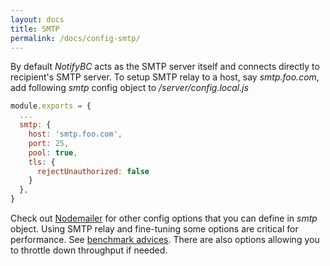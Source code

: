 ```yaml
---
layout: docs
title: SMTP
permalink: /docs/config-smtp/
---
```


By default *NotifyBC* acts as the SMTP server itself and connects directly to recipient's SMTP server. To setup SMTP relay to a host, say *smtp.foo.com*, add following *smtp* config object to */server/config.local.js*

```js
module.exports = {
  ...
  smtp: {
    host: 'smtp.foo.com',
    port: 25,
    pool: true,
    tls: {
      rejectUnauthorized: false
    }
  },
}
```
Check out [Nodemailer](https://nodemailer.com/smtp/) for other config options that you can define in *smtp* object. Using SMTP relay and fine-tuning some options are critical for performance. See [benchmark advices](../benchmarks/#advices). There are also options allowing you to throttle down throughput if needed.